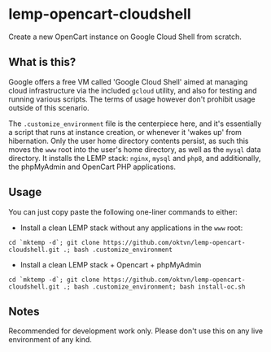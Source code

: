 # lemp-opencart-cloudshell
Create a new OpenCart instance on Google Cloud Shell from scratch.

## What is this?

Google offers a free VM called 'Google Cloud Shell' aimed at managing cloud infrastructure via the included `gcloud` utility, and also for testing and running various scripts. The terms of usage however don't prohibit usage outside of this scenario.

The `.customize_environment` file is the centerpiece here, and it's essentially a script that runs at instance creation, or whenever it 'wakes up' from hibernation. Only the user home directory contents persist, as such this moves the `www` root into the user's home directory, as well as the `mysql` data directory. It installs the LEMP stack: `nginx`, `mysql` and `php8`, and additionally, the phpMyAdmin and OpenCart PHP applications.

## Usage

You can just copy paste the following one-liner commands to either:

* Install a clean LEMP stack without any applications in the `www` root:

```
cd `mktemp -d`; git clone https://github.com/oktvn/lemp-opencart-cloudshell.git .; bash .customize_environment
```
* Install a clean LEMP stack + Opencart + phpMyAdmin
```
cd `mktemp -d`; git clone https://github.com/oktvn/lemp-opencart-cloudshell.git .; bash .customize_environment; bash install-oc.sh
```

## Notes

Recommended for development work only. Please don't use this on any live environment of any kind. 
